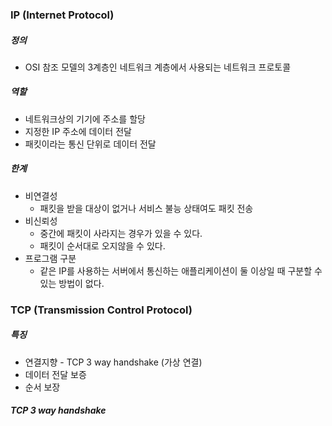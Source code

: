 ### IP (Internet Protocol)

##### 정의
- OSI 참조 모델의 3계층인 네트워크 계층에서 사용되는 네트워크 프로토콜

##### 역할
- 네트워크상의 기기에 주소를 할당
- 지정한 IP 주소에 데이터 전달
- 패킷이라는 통신 단위로 데이터 전달

##### 한계
- 비연결성
	- 패킷을 받을 대상이 없거나 서비스 불능 상태여도 패킷 전송
- 비신뢰성
	- 중간에 패킷이 사라지는 경우가 있을 수 있다.
	- 패킷이 순서대로 오지않을 수 있다.
- 프로그램 구분
	- 같은 IP를 사용하는 서버에서 통신하는 애플리케이션이 둘 이상일 때 구분할 수 있는 방법이 없다.

### TCP (Transmission Control Protocol)

##### 특징
- 연결지향 - TCP 3 way handshake (가상 연결)
- 데이터 전달 보증
- 순서 보장

##### TCP 3 way handshake
